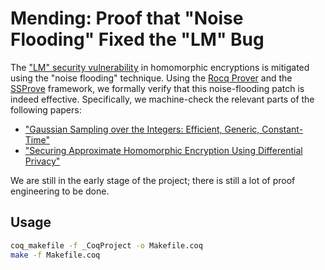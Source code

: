 # Mending: Proof that "Noise Flooding" Fixed the "LM" Bug

The ["LM" security vulnerability](https://ia.cr/2020/1533) in homomorphic encryptions is mitigated using the "noise flooding" technique.
Using the [Rocq Prover](https://rocq-prover.org/) and the [SSProve](https://github.com/SSProve/ssprove) framework, we formally verify that this noise-flooding patch is indeed effective.
Specifically, we machine-check the relevant parts of the following papers:
* ["Gaussian Sampling over the Integers: Efficient, Generic, Constant-Time"](https://ia.cr/2017/259)
* ["Securing Approximate Homomorphic Encryption Using Differential Privacy"](https://ia.cr/2022/816)

We are still in the early stage of the project;
there is still a lot of proof engineering to be done.

## Usage

```bash
coq_makefile -f _CoqProject -o Makefile.coq
make -f Makefile.coq
```
